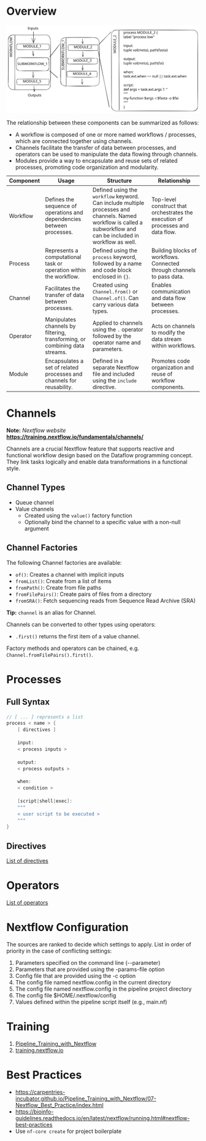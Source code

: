 # Overview

![Nextflow Key Components](img/nested.excalidraw.svg)

The relationship between these components can be summarized as follows:

* A workflow is composed of one or more named workflows / processes, which are connected together using channels.
* Channels facilitate the transfer of data between processes, and operators can be used to manipulate the data flowing through channels.
* Modules provide a way to encapsulate and reuse sets of related processes, promoting code organization and modularity.

| Component | Usage | Structure | Relationship |
|-----------|-------|-----------|--------------|
| Workflow | Defines the sequence of operations and dependencies between processes. | Defined using the `workflow` keyword. Can include multiple processes and channels. Named workflow is called a subworkflow and can be included in workflow as well. | Top-level construct that orchestrates the execution of processes and data flow. |
| Process | Represents a computational task or operation within the workflow. | Defined using the `process` keyword, followed by a name and code block enclosed in `{}`. | Building blocks of workflows. Connected through channels to pass data. |
| Channel | Facilitates the transfer of data between processes. | Created using `Channel.from()` or `Channel.of()`. Can carry various data types. | Enables communication and data flow between processes. |
| Operator | Manipulates channels by filtering, transforming, or combining data streams. | Applied to channels using the `.` operator followed by the operator name and parameters. | Acts on channels to modify the data stream within workflows. |
| Module | Encapsulates a set of related processes and channels for reusability. | Defined in a separate Nextflow file and included using the `include` directive. | Promotes code organization and reuse of workflow components. |


# Channels

**Note:** *Nextflow website* **https://training.nextflow.io/fundamentals/channels/**

Channels are a crucial Nextflow feature that supports reactive and functional workflow design based on the Dataflow programming concept. They link tasks logically and enable data transformations in a functional style.

## Channel Types

- Queue channel
- Value channels
  - Created using the `value()` factory function
  - Optionally bind the channel to a specific value with a non-null argument

## Channel Factories

The following Channel factories are available:

- `of()`: Creates a channel with implicit inputs
- `fromList()`: Create from a list of items
- `fromPath()`: Create from file paths
- `fromFilePairs()`: Create pairs of files from a directory
- `fromSRA()`: Fetch sequencing reads from Sequence Read Archive (SRA)

**Tip:** `channel` is an alias for Channel.

Channels can be converted to other types using operators:

- `.first()` returns the first item of a value channel.

Factory methods and operators can be chained, e.g. `Channel.fromFilePairs().first()`.

# Processes

## Full Syntax
```groovy
// [ ... ] represents a list
process < name > {
    [ directives ] 

    input: 
    < process inputs >

    output: 
    < process outputs >

    when: 
    < condition >

    [script|shell|exec]: 
    """
    < user script to be executed >
    """
}
```

## Directives
[List of directives](https://www.nextflow.io/docs/stable/process.html#directives)

# Operators
[List of operators](https://www.nextflow.io/docs/stable/operator.html)

# Nextflow Configuration
The sources are ranked to decide which settings to apply. List in order of priority in the case of conflicting settings:

1. Parameters specified on the command line (--parameter)
2. Parameters that are provided using the -params-file option
3. Config file that are provided using the -c option
4. The config file named nextflow.config in the current directory
5. The config file named nextflow.config in the pipeline project directory
6. The config file $HOME/.nextflow/config
7. Values defined within the pipeline script itself (e.g., main.nf)

# Training
1. [Pipeline_Training_with_Nextflow](https://carpentries-incubator.github.io/Pipeline_Training_with_Nextflow/)
2. [training.nextflow.io](https://training.nextflow.io/basic_training/)

# Best Practices
- https://carpentries-incubator.github.io/Pipeline_Training_with_Nextflow/07-Nextflow_Best_Practice/index.html
- https://bioinfo-guidelines.readthedocs.io/en/latest/nextflow/running.html#nextflow-best-practices
- Use `nf-core create` for project boilerplate
